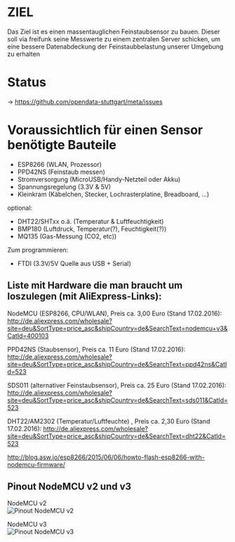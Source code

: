 # ZIEL

Das Ziel ist es einen massentauglichen Feinstaubsensor zu bauen.
Dieser soll via freifunk seine Messwerte zu einem zentralen Server schicken, um eine bessere Datenabdeckung der Feinstaubbelastung unserer Umgebung zu erhalten

# Status

->  https://github.com/opendata-stuttgart/meta/issues


# Voraussichtlich für einen Sensor benötigte Bauteile

* ESP8266 (WLAN, Prozessor)
* PPD42NS (Feinstaub messen)
* Stromversorgung (MicroUSB/Handy-Netzteil oder Akku)
* Spannungsregelung (3.3V & 5V)
* Kleinkram (Käbelchen, Stecker, Lochrasterplatine, Breadboard, ...)

optional:

* DHT22/SHTxx o.ä. (Temperatur & Luftfeuchtigkeit)
* BMP180 (Luftdruck, Temperatur(?), Feuchtigkeit(?))
* MQ135 (Gas-Messung (CO2, etc))

Zum programmieren:
* FTDI (3.3V/5V Quelle aus USB + Serial)

## Liste mit Hardware die man braucht um loszulegen (mit AliExpress-Links):

NodeMCU (ESP8266, CPU/WLAN), Preis ca. 3,00 Euro (Stand 17.02.2016):
http://de.aliexpress.com/wholesale?site=deu&SortType=price_asc&shipCountry=de&SearchText=nodemcu+v3&CatId=400103

PPD42NS (Staubsensor), Preis ca. 11 Euro (Stand 17.02.2016):
http://de.aliexpress.com/wholesale?site=deu&SortType=price_asc&shipCountry=de&SearchText=ppd42ns&CatId=523

SDS011 (alternativer Feinstaubsensor), Preis ca. 25 Euro (Stand 17.02.2016):
http://de.aliexpress.com/wholesale?site=deu&SortType=price_asc&shipCountry=de&SearchText=sds011&CatId=523

DHT22/AM2302 (Temperatur/Luftfeuchte) , Preis ca. 2,30 Euro (Stand 17.02.2016):
http://de.aliexpress.com/wholesale?site=deu&SortType=price_asc&shipCountry=de&SearchText=dht22&CatId=523
  
  

http://blog.asw.io/esp8266/2015/06/06/howto-flash-esp8266-with-nodemcu-firmware/
  

## Pinout NodeMCU v2 und v3
NodeMCU v2  
![Pinout NodeMCU v2](https://www.madavi.de/sensor/esp8266-nodemcu-dev-kit-v2-pins.jpg)

NodeMCU v3  
![Pinout NodeMCU v3](https://www.madavi.de/sensor/esp8266-nodemcu-dev-kit-v3-pins.jpg)